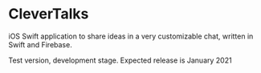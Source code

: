 # CleverTalks

iOS Swift application to share ideas in a very customizable chat, written in Swift and Firebase.

Test version, development stage. Expected release is January 2021

